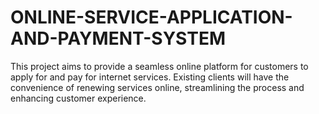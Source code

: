 # ONLINE-SERVICE-APPLICATION-AND-PAYMENT-SYSTEM
This project aims to provide a seamless online platform for customers to apply for and pay for internet services. Existing clients will have the convenience of renewing services online, streamlining the process and enhancing customer experience.

